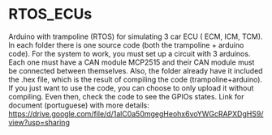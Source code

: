 # RTOS_ECUs
Arduino with trampoline (RTOS) for simulating 3 car ECU ( ECM, ICM, TCM).
In each folder there is one source code (both the trampoline + arduino code). 
For the system to work, you must set up a circuit with 3 arduinos. Each one must have a CAN module MCP2515 and their CAN module must be connected between themselves.
Also, the folder already have it included the .hex file, which is the result of compiling the code (trampoline+arduino). If you just want to use the code, you can choose to only upload it without compiling. Even then, check the code to see the GPIOs states.
Link for document (portuguese) with more details: https://drive.google.com/file/d/1alC0a50mgegHeohx6voYWGcRAPXDgHS9/view?usp=sharing
